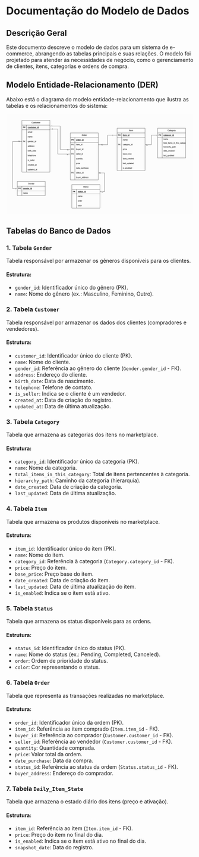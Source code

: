 
# Documentação do Modelo de Dados

## Descrição Geral

Este documento descreve o modelo de dados para um sistema de e-commerce, abrangendo as tabelas principais e suas relações. O modelo foi projetado para atender às necessidades de negócio, como o gerenciamento de clientes, itens, categorias e ordens de compra.

## Modelo Entidade-Relacionamento (DER)

Abaixo está o diagrama do modelo entidade-relacionamento que ilustra as tabelas e os relacionamentos do sistema:

![Diagrama do Modelo Entidade-Relacionamento](DER.png)

## Tabelas do Banco de Dados

### 1. Tabela `Gender`
Tabela responsável por armazenar os gêneros disponíveis para os clientes.

#### Estrutura:
- `gender_id`: Identificador único do gênero (PK).
- `name`: Nome do gênero (ex.: Masculino, Feminino, Outro).

### 2. Tabela `Customer`
Tabela responsável por armazenar os dados dos clientes (compradores e vendedores).

#### Estrutura:
- `customer_id`: Identificador único do cliente (PK).
- `name`: Nome do cliente.
- `gender_id`: Referência ao gênero do cliente (`Gender.gender_id` - FK).
- `address`: Endereço do cliente.
- `birth_date`: Data de nascimento.
- `telephone`: Telefone de contato.
- `is_seller`: Indica se o cliente é um vendedor.
- `created_at`: Data de criação do registro.
- `updated_at`: Data de última atualização.

### 3. Tabela `Category`
Tabela que armazena as categorias dos itens no marketplace.

#### Estrutura:
- `category_id`: Identificador único da categoria (PK).
- `name`: Nome da categoria.
- `total_items_in_this_category`: Total de itens pertencentes à categoria.
- `hierarchy_path`: Caminho da categoria (hierarquia).
- `date_created`: Data de criação da categoria.
- `last_updated`: Data de última atualização.

### 4. Tabela `Item`
Tabela que armazena os produtos disponíveis no marketplace.

#### Estrutura:
- `item_id`: Identificador único do item (PK).
- `name`: Nome do item.
- `category_id`: Referência à categoria (`Category.category_id` - FK).
- `price`: Preço do item.
- `base_price`: Preço base do item.
- `date_created`: Data de criação do item.
- `last_updated`: Data de última atualização do item.
- `is_enabled`: Indica se o item está ativo.

### 5. Tabela `Status`
Tabela que armazena os status disponíveis para as ordens.

#### Estrutura:
- `status_id`: Identificador único do status (PK).
- `name`: Nome do status (ex.: Pending, Completed, Canceled).
- `order`: Ordem de prioridade do status.
- `color`: Cor representando o status.

### 6. Tabela `Order`
Tabela que representa as transações realizadas no marketplace.

#### Estrutura:
- `order_id`: Identificador único da ordem (PK).
- `item_id`: Referência ao item comprado (`Item.item_id` - FK).
- `buyer_id`: Referência ao comprador (`Customer.customer_id` - FK).
- `seller_id`: Referência ao vendedor (`Customer.customer_id` - FK).
- `quantity`: Quantidade comprada.
- `price`: Valor total da ordem.
- `date_purchase`: Data da compra.
- `status_id`: Referência ao status da ordem (`Status.status_id` - FK).
- `buyer_address`: Endereço do comprador.

### 7. Tabela `Daily_Item_State`
Tabela que armazena o estado diário dos itens (preço e ativação).

#### Estrutura:
- `item_id`: Referência ao item (`Item.item_id` - FK).
- `price`: Preço do item no final do dia.
- `is_enabled`: Indica se o item está ativo no final do dia.
- `snapshot_date`: Data do registro.